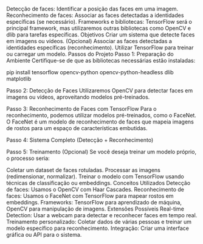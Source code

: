 Detecção de faces: Identificar a posição das faces em uma imagem.
Reconhecimento de faces: Associar as faces detectadas a identidades específicas (se necessário).
Frameworks e bibliotecas: TensorFlow será o principal framework, mas utilizaremos outras bibliotecas como OpenCV e dlib para tarefas específicas.
Objetivos
Criar um sistema que detecte faces em imagens ou vídeos.
(Opcional) Associar as faces detectadas a identidades específicas (reconhecimento).
Utilizar TensorFlow para treinar ou carregar um modelo.
Passos do Projeto
Passo 1: Preparação do Ambiente
Certifique-se de que as bibliotecas necessárias estão instaladas:

pip install tensorflow opencv-python opencv-python-headless dlib matplotlib

Passo 2: Detecção de Faces
Utilizaremos OpenCV para detectar faces em imagens ou vídeos, aproveitando modelos pré-treinados.

Passo 3: Reconhecimento de Faces com TensorFlow
Para o reconhecimento, podemos utilizar modelos pré-treinados, como o FaceNet. O FaceNet é um modelo de reconhecimento de faces que mapeia imagens de rostos para um espaço de características embutidas.

Passo 4: Sistema Completo (Detecção + Reconhecimento)

Passo 5: Treinamento (Opcional)
Se você deseja treinar um modelo próprio, o processo seria:

Coletar um dataset de faces rotuladas.
Processar as imagens (redimensionar, normalizar).
Treinar o modelo com TensorFlow usando técnicas de classificação ou embeddings.
Conceitos Utilizados
Detecção de faces: Usamos o OpenCV com Haar Cascades.
Reconhecimento de faces: Usamos o FaceNet com TensorFlow para mapear rostos em embeddings.
Frameworks: TensorFlow para aprendizado de máquina, OpenCV para manipulação de imagens.
Extensões Possíveis
Real-time Detection:
Usar a webcam para detectar e reconhecer faces em tempo real.
Treinamento personalizado:
Coletar dados de várias pessoas e treinar um modelo específico para reconhecimento.
Integração:
Criar uma interface gráfica ou API para o sistema.
